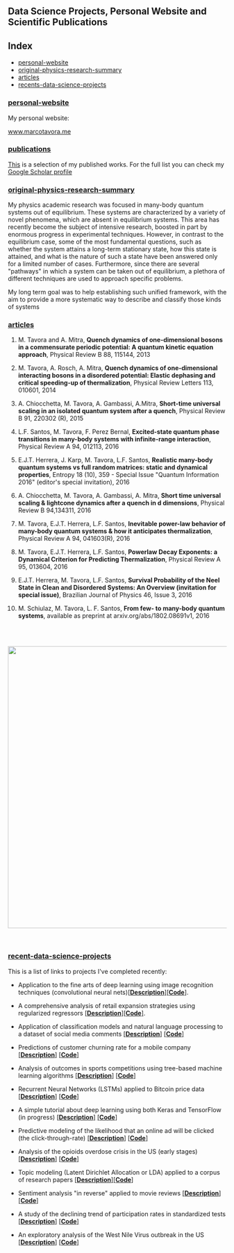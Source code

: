 ## Data Science Projects, Personal Website and Scientific Publications

## Index

* [personal-website](#personal-website)
* [original-physics-research-summary](#original-physics-research-summary)
* [articles](#articles)
* [recents-data-science-projects](#recents-data-science-projects)


### [personal-website](www.marcotavora.me)

My personal website:

www.marcotavora.me

### [publications](https://marcotavora.me/scientpublic/)

[This](https://marcotavora.me/scientpublic/) is a selection of my published works. For the full list you can check my [Google Scholar profile](https://scholar.google.com/citations?user=SaB1GO0AAAAJ&hl=en)

### [original-physics-research-summary](https://marcotavora.me/physres/)

My physics academic research was focused in many-body quantum systems out of equilibrium. These systems are characterized by a variety of novel phenomena, which are absent in equilibrium systems. This area has recently become the subject of intensive research, boosted in part by enormous progress in experimental techniques. However, in contrast to the equilibrium case, some of the most fundamental questions, such as whether the system attains a long-term stationary state, how this state is attained, and what is the nature of such a state have been answered only for a limited number of cases. Furthermore, since there are several "pathways" in which a system can be taken out of equilibrium, a plethora of different techniques are used to approach specific problems.

My long term goal was to help establishing such unified framework, with the aim to provide a more systematic way to describe and classify those kinds of systems

### [articles](https://marcotavora.me/scientpublic/)

1. M. Tavora and A. Mitra, **Quench dynamics of one-dimensional bosons in a commensurate periodic potential: A quantum kinetic equation approach**, Physical Review B 88, 115144, 2013

2. M. Tavora, A. Rosch, A. Mitra, **Quench dynamics of one-dimensional interacting bosons in a disordered potential: Elastic dephasing and critical speeding-up of thermalization**, Physical Review Letters 113, 010601, 2014

3. A. Chiocchetta, M. Tavora, A. Gambassi, A.Mitra, **Short-time universal scaling in an isolated quantum system after a quench**, Physical Review B 91, 220302 (R), 2015

4. L.F. Santos, M. Tavora, F. Perez Bernal, **Excited-state quantum phase transitions in many-body systems with infinite-range interaction**, Physical Review A 94, 012113, 2016

5. E.J.T. Herrera, J. Karp, M. Tavora, L.F. Santos, **Realistic many-body quantum systems vs full random matrices: static and dynamical properties**, Entropy 18 (10), 359 - Special Issue "Quantum Information 2016" (editor's special invitation), 2016

6. A. Chiocchetta, M. Tavora, A. Gambassi, A. Mitra, **Short time universal scaling & lightcone dynamics after a quench in d dimensions**, Physical Review B 94,134311, 2016

7. M. Tavora, E.J.T. Herrera, L.F. Santos, **Inevitable power-law behavior of many-body quantum systems & how it anticipates thermalization**, Physical Review A 94, 041603(R), 2016

8. M. Tavora, E.J.T. Herrera, L.F. Santos, **Powerlaw Decay Exponents: a Dynamical Criterion for Predicting Thermalization**, Physical Review A 95, 013604, 2016

9. E.J.T. Herrera, M. Tavora, L.F. Santos, **Survival Probability of the Neel State in Clean and Disordered Systems: An Overview (invitation for special issue)**, Brazilian Journal of Physics 46, Issue 3, 2016

10. M. Schiulaz, M. Tavora, L. F. Santos, **From few- to many-body quantum systems**, available as preprint at arxiv.org/abs/1802.08691v1, 2016



<br>
<br>
<p align="center">
  <img src="https://github.com/marcotav/Publications/blob/master/fidelitydecayRM.png" 
       width="650">
</p>
<br>


### [recent-data-science-projects](https://marcotavora.me/data-science-projects/)

This is a list of links to projects I've completed recently:

- Application to the fine arts of deep learning using image recognition techniques (convolutional neural nets)[[**Description**]](https://github.com/marcotav/deep-learning/blob/master/painters-identification/README.md)[[**Code**]](http://nbviewer.jupyter.org/github/marcotav/deep-learning/blob/master/painters-identification/notebooks/capstone-models-final-model-building.ipynb).

- A comprehensive analysis of retail expansion strategies using regularized regressors [[**Description**]](http://nbviewer.jupyter.org/github/marcotav/machine-learning-regression-models/blob/master/retail/notebooks/retail-recommendations.ipynb)[[**Code**]](http://nbviewer.jupyter.org/github/marcotav/machine-learning-regression-models/blob/master/retail/notebooks/retail-recommendations.ipynb).

- Application of classification models and natural language processing to a dataset of social media comments [[**Description**]](https://github.com/marcotav/machine-learning-classification-projects/blob/master/predicting-number-of-comments-on-reddit-using-random-forest-classifier/README.md) [[**Code**]](http://nbviewer.jupyter.org/github/marcotav/machine-learning-classification-projects/blob/master/predicting-number-of-comments-on-reddit-using-random-forest-classifier/notebooks/project-3-marco-tavora.ipynb)

- Predictions of customer churning rate for a mobile company [[**Description**]](https://github.com/marcotav/machine-learning-classification-projects/blob/master/churn/README.md) [[**Code**]](http://nbviewer.jupyter.org/github/marcotav/machine-learning-classification-projects/blob/master/churn/notebooks/predicting-customer-churn.ipynb) 

- Analysis of outcomes in sports competitions using tree-based machine learning algorithms [[**Description**]](https://github.com/marcotav/machine-learning-classification-projects/blob/master/tennis/README.md) [[**Code**]](http://nbviewer.jupyter.org/github/marcotav/machine-learning-classification-projects/blob/master/tennis/notebooks/Final_Project_Marco_Tavora-DATNYC41_GA.ipynb)

- Recurrent Neural Networks (LSTMs) applied to Bitcoin price data [[**Description**]](https://github.com/marcotav/deep-learning/blob/master/bitcoin/README.md) [[**Code**]](http://nbviewer.jupyter.org/github/marcotav/deep-learning/blob/master/bitcoin/notebooks/deep-learning-LSTM-bitcoins.ipynb)

- A simple tutorial about deep learning using both Keras and TensorFlow (in progress) [[**Description**]](https://github.com/marcotav/deep-learning/blob/master/keras-tf-tutorial/README.md) [[**Code**]](http://nbviewer.jupyter.org/github/marcotav/deep-learning/blob/master/keras-tf-tutorial/notebooks/neural-nets-digits-mnist.ipynb)

- Predictive modeling of the likelihood that an online ad will be clicked (the click-through-rate) [[**Description**]](https://github.com/marcotav/deep-learning/blob/master/keras-tf-tutorial/README.md) [[**Code**]](http://nbviewer.jupyter.org/github/marcotav/machine-learning-classification-projects/blob/master/click-prediction/notebooks/click-predictive-model.ipynb)

- Analysis of the opioids overdose crisis in the US (early stages)[[**Description**]](https://github.com/marcotav/machine-learning-classification-projects/blob/master/analysis-of-opioid-prescription-problem/README.md) [[**Code**]](http://nbviewer.jupyter.org/github/marcotav/machine-learning-classification-projects/blob/master/analysis-of-opioid-prescription-problem/notebooks/opioid-prescription-problem.ipynb)  

- Topic modeling (Latent Dirichlet Allocation or LDA) applied to a corpus of research papers [[**Description**]](http://nbviewer.jupyter.org/github/marcotav/unsupervised-learning/blob/master/topic-modeling/notebooks/topic-modeling-lda.ipynb)[[**Code**]](https://github.com/marcotav/unsupervised-learning/blob/master/topic-modeling/README.md)

- Sentiment analysis "in reverse" applied to movie reviews [[**Description**]](https://github.com/marcotav/natural-language-processing/blob/master/sentiment-analysis/README.md) [[**Code**]](http://nbviewer.jupyter.org/github/marcotav/natural-language-processing/blob/master/sentiment-analysis/notebooks/sentiment-analysis.ipynb) 

- A study of the declining trend of participation rates in standardized tests [[**Description**]](https://github.com/marcotav/exploratory-data-analysis/blob/master/README.md) [[**Code**]](http://nbviewer.jupyter.org/github/marcotav/exploratory-data-analysis/blob/master/increasing-the-participation-rate-in-standardized-tests/notebooks/project-1-marco-tavora.ipynb) 

- An exploratory analysis of the West Nile Virus outbreak in the US [[**Description**]](https://github.com/marcotav/exploratory-data-analysis/blob/master/west-nile-virus/README.md) [[**Code**]](http://nbviewer.jupyter.org/github/marcotav/exploratory-data-analysis/blob/master/west-nile-virus/notebooks/eda-west-nile-virus-project.ipynb) 


















